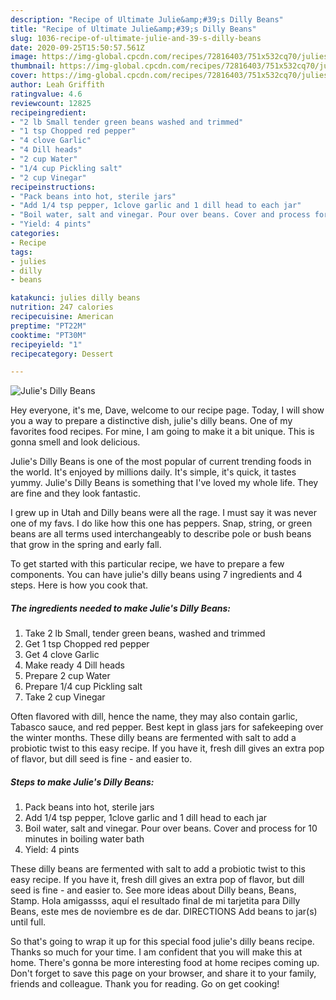 ```yaml
---
description: "Recipe of Ultimate Julie&amp;#39;s Dilly Beans"
title: "Recipe of Ultimate Julie&amp;#39;s Dilly Beans"
slug: 1036-recipe-of-ultimate-julie-and-39-s-dilly-beans
date: 2020-09-25T15:50:57.561Z
image: https://img-global.cpcdn.com/recipes/72816403/751x532cq70/julies-dilly-beans-recipe-main-photo.jpg
thumbnail: https://img-global.cpcdn.com/recipes/72816403/751x532cq70/julies-dilly-beans-recipe-main-photo.jpg
cover: https://img-global.cpcdn.com/recipes/72816403/751x532cq70/julies-dilly-beans-recipe-main-photo.jpg
author: Leah Griffith
ratingvalue: 4.6
reviewcount: 12825
recipeingredient:
- "2 lb Small tender green beans washed and trimmed"
- "1 tsp Chopped red pepper"
- "4 clove Garlic"
- "4 Dill heads"
- "2 cup Water"
- "1/4 cup Pickling salt"
- "2 cup Vinegar"
recipeinstructions:
- "Pack beans into hot, sterile jars"
- "Add 1/4 tsp pepper, 1clove garlic and 1 dill head to each jar"
- "Boil water, salt and vinegar. Pour over beans. Cover and process for 10 minutes in boiling water bath"
- "Yield: 4 pints"
categories:
- Recipe
tags:
- julies
- dilly
- beans

katakunci: julies dilly beans 
nutrition: 247 calories
recipecuisine: American
preptime: "PT22M"
cooktime: "PT30M"
recipeyield: "1"
recipecategory: Dessert

---
```



![Julie&#39;s Dilly Beans](https://img-global.cpcdn.com/recipes/72816403/751x532cq70/julies-dilly-beans-recipe-main-photo.jpg)

Hey everyone, it's me, Dave, welcome to our recipe page. Today, I will show you a way to prepare a distinctive dish, julie&#39;s dilly beans. One of my favorites food recipes. For mine, I am going to make it a bit unique. This is gonna smell and look delicious.

Julie&#39;s Dilly Beans is one of the most popular of current trending foods in the world. It's enjoyed by millions daily. It's simple, it's quick, it tastes yummy. Julie&#39;s Dilly Beans is something that I've loved my whole life. They are fine and they look fantastic.

I grew up in Utah and Dilly beans were all the rage. I must say it was never one of my favs. I do like how this one has peppers. Snap, string, or green beans are all terms used interchangeably to describe pole or bush beans that grow in the spring and early fall.


To get started with this particular recipe, we have to prepare a few components. You can have julie&#39;s dilly beans using 7 ingredients and 4 steps. Here is how you cook that.

<!--inarticleads1-->

##### The ingredients needed to make Julie&#39;s Dilly Beans:

1. Take 2 lb Small, tender green beans, washed and trimmed
1. Get 1 tsp Chopped red pepper
1. Get 4 clove Garlic
1. Make ready 4 Dill heads
1. Prepare 2 cup Water
1. Prepare 1/4 cup Pickling salt
1. Take 2 cup Vinegar


Often flavored with dill, hence the name, they may also contain garlic, Tabasco sauce, and red pepper. Best kept in glass jars for safekeeping over the winter months. These dilly beans are fermented with salt to add a probiotic twist to this easy recipe. If you have it, fresh dill gives an extra pop of flavor, but dill seed is fine - and easier to. 

<!--inarticleads2-->

##### Steps to make Julie&#39;s Dilly Beans:

1. Pack beans into hot, sterile jars
1. Add 1/4 tsp pepper, 1clove garlic and 1 dill head to each jar
1. Boil water, salt and vinegar. Pour over beans. Cover and process for 10 minutes in boiling water bath
1. Yield: 4 pints


These dilly beans are fermented with salt to add a probiotic twist to this easy recipe. If you have it, fresh dill gives an extra pop of flavor, but dill seed is fine - and easier to. See more ideas about Dilly beans, Beans, Stamp. Hola amigassss, aquí el resultado final de mi tarjetita para Dilly Beans, este mes de noviembre es de dar. DIRECTIONS Add beans to jar(s) until full. 

So that's going to wrap it up for this special food julie&#39;s dilly beans recipe. Thanks so much for your time. I am confident that you will make this at home. There's gonna be more interesting food at home recipes coming up. Don't forget to save this page on your browser, and share it to your family, friends and colleague. Thank you for reading. Go on get cooking!
